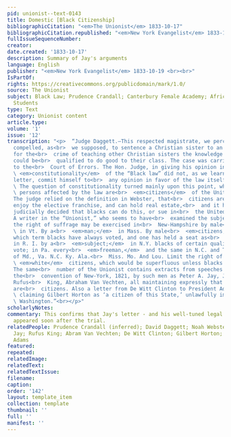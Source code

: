```yaml
---
pid: unionist--text-0143
title: Domestic [Black Citizenship]
bibliographicCitation: "<em>The Unionist</em> 1833-10-17"
bibliographicCitation.republished: "<em>New York Evangelist</em> 1833-10-19 <br><br>"
fullIssueSequenceNumber: 
creator: 
date.created: '1833-10-17'
description: Summary of Jay's arguments
language: English
publisher: "<em>New York Evangelist</em> 1833-10-19 <br><br>"
IsPartOf: 
rights: https://creativecommons.org/publicdomain/mark/1.0/
source: The Unionist
subject: Black Law; Prudence Crandall; Canterbury Female Academy; African-American
  Students
type: Text
category: Unionist content
article.type: 
volume: '1'
issue: '12'
transcription: "<p>  “Judge Daggett.—This respected magistrate, we perceive, was not
  compelled, as<br>  we supposed, to sentence a Christian sister to an infamous punishment
  for the<br>  crime of teaching other Christian sisters the knowledge by which they
  could be<br>  qualified to do good to their class. The case was carried directly
  to the<br>  Court of Errors. The Hon. Judge, in giving his opinion in favor of the<br>
  \ <em>constitutionality</em>  of the “Black law” did not, as we learn by a private
  letter, commit himself to<br>  any opinion in favor of the law itself.<br></p><p>
  \ The question of constitutionality turned mainly upon this point, whether the<br>
  \ persons affected by the law are<br>  <em>citizens</em>  of the United States.
  The judge relied on the definition in Webster, that<br>  citizens are those who
  enjoy the elective franchise, and can hold real estate,<br>  and it has never been
  judicially decided that blacks can do this, or sue in<br>  the United States Courts.
  A writer in the “Unionist,” who seems to have<br>  examined the subject, shows that
  the right of suffrage may be exercised in<br>  New-Hampshire by male<br>  <em>inhabitants;</em>
  \ in Vt. By a<br>  <em>man;</em>  in Mass. By male<br>  <em>citizens,</em>  (under
  which term blacks have always voted, and one has held a seat as<br>  representative,)
  in R. I. by a<br>  <em>subject;</em>  in N.Y. blacks of certain qualifications can
  vote; in Pa. every<br>  <em>freeman,</em>  and the same in N.C. and Tenn. The constitutions
  of Md., Va. N.C. Ky. Ala.<br>  Miss. Mo. And Lou. Limit the right of voting to free<br>
  \ <em>white</em>  citizens, which would be superfluous unless blacks may be citizens.
  The same<br>  number of the Unionist contains extracts from speeches delivered in
  the<br>  convention of New-York, 1821, by such men as Peter A. Jay, James Kent,
  Rufus<br>  King, Abraham Van Vechten, all maintaining expressly that people of color
  are<br>  citizens. Also a letter from De Witt Clinton to President Adams in 1826,<br>
  \ claiming Gilbert Horton as ‘a citizen of this State,’ unlawfully imprisoned at<br>
  \ Washington.”<br></p>"
scholarlyNotes: 
commentary: This confirms that Jay's letter - and his well-tuned legal arguments -
  appeared soon after the trial.
relatedPeople: Prudence Crandall (inferred); David Daggett; Noah Webster; Peter A.
  Jay; Rufus King; Abram Van Vechten; De Witt Clinton; Gilbert Horton; John Quincy
  Adams
featured: 
repeated: 
relatedImage: 
relatedText: 
relatedTextIssue: 
filename: 
caption: 
order: '142'
layout: template_item
collection: template
thumbnail: ''
full: ''
manifest: ''
---
```


